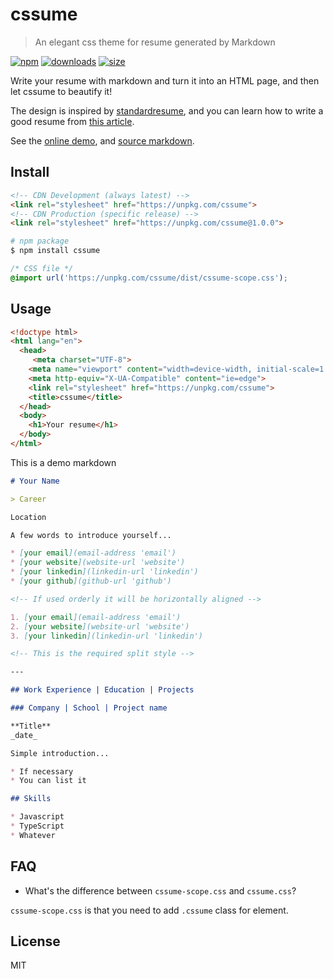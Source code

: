 # cssume

> An elegant css theme for resume generated by Markdown

[![npm][npm-image]][npm-url]
[![downloads][downloads-image]][npm-url]
[![size][size-image]][npm-url]

[npm-image]: https://img.shields.io/npm/v/cssume.svg?style=flat-square
[npm-url]: https://www.npmjs.com/package/cssume
[downloads-image]: https://img.shields.io/npm/dm/cssume.svg?style=flat-square
[size-image]: http://img.badgesize.io/https://unpkg.com/cssume?compression=gzip&label=gzip%20size

Write your resume with markdown and turn it into an HTML page, and then let cssume to beautify it!

The design is inspired by [standardresume](standardresume.co), and you can learn how to write a good resume from [this article](https://standardresume.co/write-the-perfect-resume).

See the [online demo](https://markdone.github.io/cssume/), and [source markdown](docs/README.md).

## Install

```html
<!-- CDN Development (always latest) -->
<link rel="stylesheet" href="https://unpkg.com/cssume">
<!-- CDN Production (specific release) -->
<link rel="stylesheet" href="https://unpkg.com/cssume@1.0.0">
```

```sh
# npm package
$ npm install cssume
```

```css
/* CSS file */
@import url('https://unpkg.com/cssume/dist/cssume-scope.css');
```

## Usage

```html
<!doctype html>
<html lang="en">
  <head>
     <meta charset="UTF-8">
    <meta name="viewport" content="width=device-width, initial-scale=1.0">
    <meta http-equiv="X-UA-Compatible" content="ie=edge">
    <link rel="stylesheet" href="https://unpkg.com/cssume">
    <title>cssume</title>
  </head>
  <body>
    <h1>Your resume</h1>
  </body>
</html>
```

This is a demo markdown

```markdown
# Your Name

> Career

Location

A few words to introduce yourself...

* [your email](email-address 'email')
* [your website](website-url 'website')
* [your linkedin](linkedin-url 'linkedin')
* [your github](github-url 'github')

<!-- If used orderly it will be horizontally aligned -->

1. [your email](email-address 'email')
2. [your website](website-url 'website')
3. [your linkedin](linkedin-url 'linkedin')

<!-- This is the required split style -->

---

## Work Experience | Education | Projects

### Company | School | Project name

**Title**
_date_

Simple introduction...

* If necessary
* You can list it

## Skills

* Javascript
* TypeScript
* Whatever
```

## FAQ

* What's the difference between `cssume-scope.css` and `cssume.css`?

`cssume-scope.css` is that you need to add `.cssume` class for element.

## License

MIT
